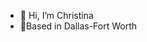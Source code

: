 - 👋 Hi, I’m Christina
- 📍Based in Dallas-Fort Worth

<!---
crw-b/crw-b is a ✨ special ✨ repository because its `README.md` (this file) appears on your GitHub profile.
You can click the Preview link to take a look at your changes.
--->
